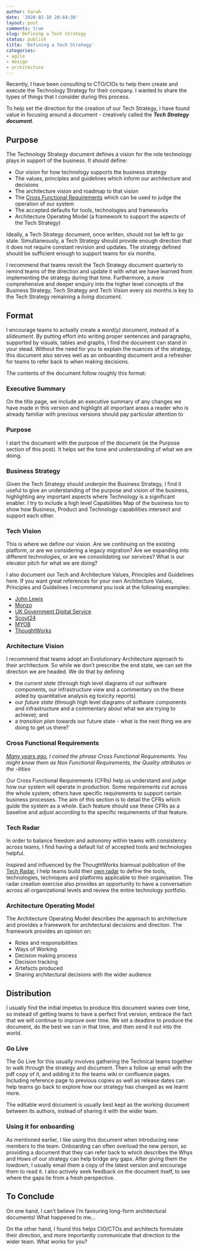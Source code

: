 ```yaml
---
author: Sarah
date: '2020-02-10 20:44:30'
layout: post
comments: true
slug: Defining a Tech Strategy
status: publish
title: 'Defining a Tech Strategy'
categories:
- agile
- design
- architecture
---
```


Recently, I have been consulting to CTO/CIOs to help them create and execute the Technology Strategy for their company. I wanted to share the types of things that I consider during this process.

To help set the direction for the creation of our Tech Strategy, I have found value in focusing around a document - creatively called the **_Tech Strategy document_**.

## Purpose
The Technology Strategy document defines a vision for the role technology plays in support of the business. It should define: 
- Our vision for how technology supports the business strategy 
- The values, principles and guidelines which inform our architecture and decisions 
- The architecture vision and roadmap to that vision 
- The [Cross Functional Requirements](https://sarahtaraporewalla.com/agile/design/decade_of_cross_functional_requirements_cfrs) which can be used to judge the operation of our system 
- The accepted defaults for tools, technologies and frameworks 
- Architecture Operating Model (a framework to support the aspects of the Tech Strategy) 
 
Ideally, a Tech Strategy document, once written, should not be left to go stale. Simultaneously, a Tech Strategy should provide enough direction that it does not require constant revision and updates. The strategy defined should be sufficient enough to support teams for six months. 
 
I recommend that teams revisit the Tech Strategy document quarterly to remind teams of the direction and update it with what we have learned from implementing the strategy during that time. Furthermore, a more comprehensive and deeper enquiry into the higher level concepts of the Business Strategy, Tech Strategy and Tech Vision every six months is key to the Tech Strategy remaining a _living document_. 

## Format
I encourage teams to actually create a _word(y) document_, instead of a _slideument_. By putting effort into writing proper sentences and paragraphs, supported by visuals, tables and graphs, I find the document can stand in your stead. Without the need for you to explain the nuances of the strategy, this document also serves well as an onboarding document and a refresher for teams to refer back to when making decisions.

The contents of the document follow roughly this format:

### Executive Summary
On the title page, we include an executive summary of any changes we have made in this version and highlight all important areas a reader who is already familiar with previous versions should pay particular attention to

### Purpose
I start the document with the purpose of the document (ie the Purpose section of this post). It helps set the tone and understanding of what we are doing.

### Business Strategy
Given the Tech Strategy should underpin the Business Strategy, I find it useful to give an understanding of the purpose and vision of the business, highlighting any important aspects where Technology is a significant enabler. I try to include a high level Capabilities Map of the business too to show how Business, Product and Technology capabilities intersect and support each other. 

### Tech Vision
This is where we define our vision. Are we continuing on the existing platform, or are we considering a legacy migration? Are we expanding into different technologies, or are we consolidating our services? What is our elevator pitch for what we are doing?

I also document our Tech and Architecture Values, Principles and Guidelines here. If you want great references for your own Architecture Values, Principles and Guidelines I recommend you look at the following examples:
- [John Lewis](http://engineering-principles.onejl.uk)
- [Monzo](https://monzo.com/blog/2018/06/29/engineering-principles)
- [UK Government Digital Service](https://www.gov.uk/service-manual/service-standard)
- [Scout24](https://github.com/Scout24/scout24-engineering-values-and-principles)
- [MYOB](https://res.infoq.com/presentations/platform-manifesto/en/slides/sl8.jpg)
- [ThoughtWorks](https://www.thoughtworks.com/insights/blog/what-are-our-core-values-and-practices-building-software)

### Architecture Vision
I recommend that teams adopt an Evolutionary Architecture approach to their architecture. So while we don’t prescribe the end state, we can set the direction we are headed. We do that by defining 
- the _current state_ (through high level diagrams of our software components, our infrastructure view and a commentary on the these aided by quantitative analysis eg toxicity reports)
- our _future state_ (through high level diagrams of software components and infrastructure and a commentary about what we are trying to achieve); and
- a _transition plan_ towards our future state - what is the next thing we are doing to get us there?
 
### Cross Functional Requirements
_[Many years ago](https://sarahtaraporewalla.com/agile/design/i-dont-believe-in-nfrs), I coined the phrase Cross Functional Requirements. You might know them as Non Functional Requirements, the Quality attributes or the -ilities_

Our Cross Functional Requirements (CFRs) help us understand and judge how our system will operate in production. Some requirements cut across the whole system; others have specific requirements to support certain business processes. The aim of this section is to detail the CFRs which guide the system as a whole. Each feature should use these CFRs as a baseline and adjust according to the specific requirements of that feature. 
 
### Tech Radar
In order to balance freedom and autonomy within teams with consistency across teams, I find having a default list of accepted tools and technologies helpful. 
 
Inspired and influenced by the ThoughtWorks biannual publication of the [Tech Radar](https://www.thoughtworks.com/radar), I help teams build their [own radar](https://www.thoughtworks.com/radar/byor) to define the tools, technologies, techniques and platforms applicable to their organisation. The radar creation exercise also provides an opportunity to have a conversation across all organizational levels and review the entire technology portfolio. 
 
### Architecture Operating Model
The Architecture Operating Model describes the approach to architecture and provides a framework for architectural decisions and direction. The framework provides an opinion on: 
- Roles and responsibilities 
- Ways of Working 
- Decision making process 
- Decision tracking 
- Artefacts produced 
- Sharing architectural decisions with the wider audience 
 
## Distribution
I usually find the initial impetus to produce this document wanes over time, so instead of getting teams to have a perfect first version, embrace the fact that we will continue to improve over time. We set a deadline to produce the document, do the best we can in that time, and then send it out into the world.

### Go Live
The Go Live for this usually involves gathering the Technical teams together to walk through the strategy and document. Then a follow up email with the pdf copy of it, and adding it to the teams wiki or confluence pages. Including reference page to previous copies as well as release dates can help teams go back to explore how our strategy has changed as we learnt more.

The editable word document is usually best kept as the working document between its authors, instead of sharing it with the wider team. 

### Using it for onboarding
As mentioned earlier, I like using this document when introducing new members to the team. Onboarding can often overload the new person, so providing a document that they can refer back to which describes the Whys and Hows of our strategy can help bridge any gaps. After giving them the lowdown, I usually email them a copy of the latest version and encourage them to read it. I also actively seek feedback on the document itself, to see where the gaps lie from a fresh perspective. 




## To Conclude
On one hand, I can’t believe I’m favouring long-form architectural documents! What happened to me…

On the other hand, I found this helps CIO/CTOs and architects formulate their direction, and more importantly communicate that direction to the wider team. What works for you?



